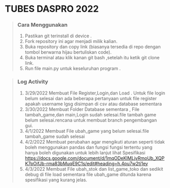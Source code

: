 # TUBES DASPRO 2022
> ### Cara Menggunakan
> 1. Pastikan git terinstall di device .
> 2. Fork repository ini agar menjadi milik kalian.
> 3. Buka repository dan copy link (biasanya tersedia di repo dengan tombol berwarna hijau bertuliskan code).
> 4. Buka terminal atau klik kanan git bash ,setelah itu ketik git clone link.
> 5. Run file main.py untuk keseluruhan program .

> ### Log Activity 
> 1. 3/29/2022 Membuat File Register,Login,dan Load . Untuk file login belum selesai dan ada beberapa pertanyaan untuk file register apakah username lgsg disimpan di csv atau database sementara
> 2. 3/30/2022 Membuat Folder Database sementara , File tambah_game,dan main,Login sudah selesai.file tambah game belum selesai.rencana untuk membuat branch pengembangan gui.
> 3. 4/1/2022 Membuat File ubah_game yang belum selesai.file tambah_game sudah selesai 
> 4. 4/2/2022 Membuat perubahan agar mengikuti aturan seperti tidak boleh menggunakan pandas dan fungsi fungsi tertentu yang hanya boleh digunakan untuk lebih lanjut lihat Spesifikasi https://docs.google.com/document/d/1mqODeKIMLjvRmoUb_XQPK7pOifJb-rma83bMuqE9C1s/edit#heading=h.4pu7w2tj1ey
> 5. 4/3/2022 Membuat File ubah_stok dan list_game_toko dan sedikit debug di file load sementara file ubah_game ditunda karena spesifikasi yang kurang jelas.
 
